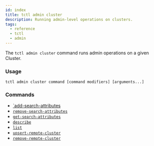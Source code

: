 ```yaml
---
id: index
title: tctl admin cluster
description: Running admin-level operations on clusters.
tags:
  - reference
  - tctl
  - admin
---
```


The `tctl admin cluster` command runs admin operations on a given Cluster.

### Usage
`tctl admin cluster command [command modifiers] [arguments...]`

### Commands
- [`add-search-attributes](/docs/tctl/admin/cluster/add-search-attributes)
- [`remove-search-attributes`](/docs/tctl/admin/cluster/remove-search-attributes)
- [`get-search-attributes`](/docs/tctl/admin/cluster/get-search-attributes)
- [`describe`](/docs/tctl/admin/cluster/describe)
- [`list`](/docs/tctl/admin/cluster/list)
- [`upsert-remote-cluster`](/docs/tctl/admin/cluster/upsert-remove-cluster)
- [`remove-remote-cluster`](/docs/tctl/admin/cluster/upsert-remove-cluster)
